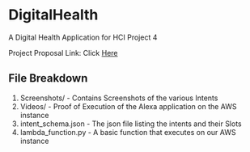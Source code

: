 # DigitalHealth
A Digital Health Application for HCI Project 4

Project Proposal Link: Click [Here](https://docs.google.com/document/d/1j7kDZfewppmY0BRFeeUrj-SuIb0dFD53PCnnHS6RpSA/edit#)

## File Breakdown

1. Screenshots/ - Contains Screenshots of the various Intents 
2. Videos/ - Proof of Execution of the Alexa application on the AWS instance
3. intent_schema.json - The json file listing the intents and their Slots
4. lambda_function.py - A basic function that executes on our AWS instance
